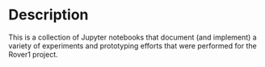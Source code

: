 # Description
This is a collection of Jupyter notebooks that document (and implement) a variety of experiments and prototyping efforts that were performed for the Rover1 project.
